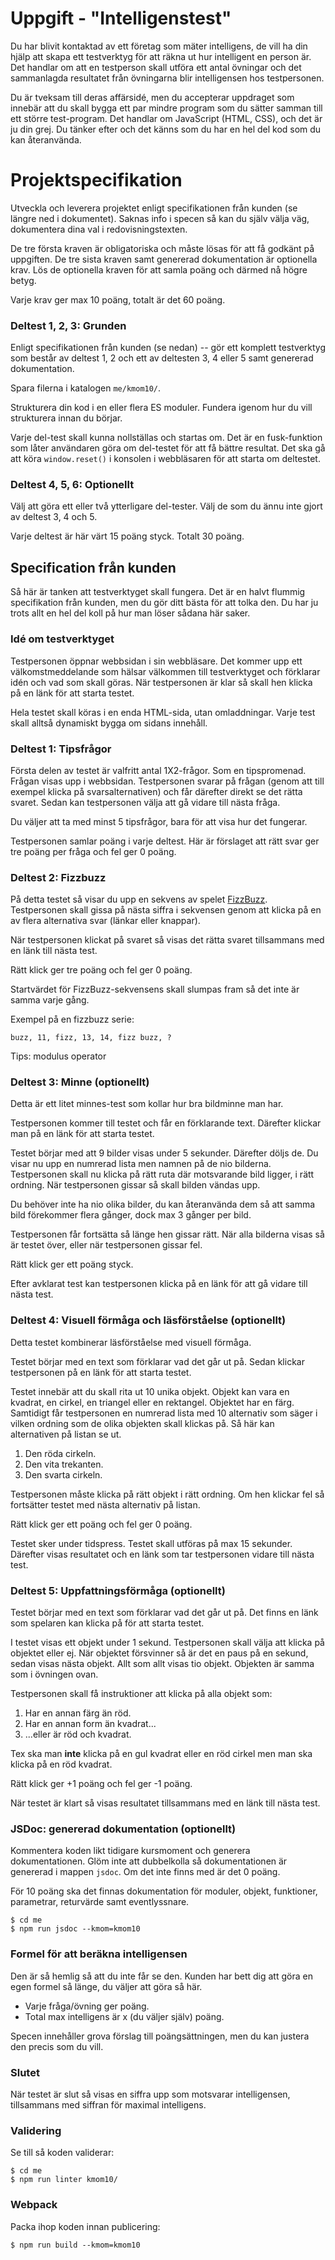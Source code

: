 # Uppgift - "Intelligenstest"

Du har blivit kontaktad av ett företag som mäter intelligens, de vill ha din hjälp att skapa ett testverktyg för att räkna ut hur intelligent en person är. Det handlar om att en testperson skall utföra ett antal övningar och det sammanlagda resultatet från övningarna blir intelligensen hos testpersonen.

Du är tveksam till deras affärsidé, men du accepterar uppdraget som innebär att du skall bygga ett par mindre program som du sätter samman till ett större test-program. Det handlar om JavaScript (HTML, CSS), och det är ju din grej. Du tänker efter och det känns som du har en hel del kod som du kan återanvända.

# Projektspecifikation

Utveckla och leverera projektet enligt specifikationen från kunden (se längre ned i dokumentet). Saknas info i specen så kan du själv välja väg, dokumentera dina val i redovisningstexten.

De tre första kraven är obligatoriska och måste lösas för att få godkänt på uppgiften. De tre sista kraven samt genererad dokumentation är optionella krav. Lös de optionella kraven för att samla poäng och därmed nå högre betyg.

Varje krav ger max 10 poäng, totalt är det 60 poäng.

### Deltest 1, 2, 3: Grunden

Enligt specifikationen från kunden (se nedan) -- gör ett komplett testverktyg som består av deltest 1, 2 och ett av deltesten 3, 4 eller 5 samt genererad dokumentation.

Spara filerna i katalogen `me/kmom10/`.

Strukturera din kod i en eller flera ES moduler. Fundera igenom hur du vill strukturera innan du börjar.

Varje del-test skall kunna nollställas och startas om. Det är en fusk-funktion som låter användaren göra om del-testet för att få bättre resultat. Det ska gå att köra `window.reset()` i konsolen i webbläsaren för att starta om deltestet.

### Deltest 4, 5, 6: Optionellt

Välj att göra ett eller två ytterligare del-tester. Välj de som du ännu inte gjort av deltest 3, 4 och 5.

Varje deltest är här värt 15 poäng styck. Totalt 30 poäng.

## Specification från kunden

Så här är tanken att testverktyget skall fungera. Det är en halvt flummig specifikation från kunden, men du gör ditt bästa för att tolka den. Du har ju trots allt en hel del koll på hur man löser sådana här saker.

### Idé om testverktyget

Testpersonen öppnar webbsidan i sin webbläsare. Det kommer upp ett välkomstmeddelande som hälsar välkommen till testverktyget och förklarar idén och vad som skall göras. När testpersonen är klar så skall hen klicka på en länk för att starta testet.

Hela testet skall köras i en enda HTML-sida, utan omladdningar. Varje test skall alltså dynamiskt bygga om sidans innehåll.

### Deltest 1: Tipsfrågor

Första delen av testet är valfritt antal 1X2-frågor. Som en tipspromenad. Frågan visas upp i webbsidan. Testpersonen svarar på frågan (genom att till exempel klicka på svarsalternativen) och får därefter direkt se det rätta svaret. Sedan kan testpersonen välja att gå vidare till nästa fråga.

Du väljer att ta med minst 5 tipsfrågor, bara för att visa hur det fungerar.

Testpersonen samlar poäng i varje deltest. Här är förslaget att rätt svar ger tre poäng per fråga och fel ger 0 poäng.

### Deltest 2: Fizzbuzz

På detta testet så visar du upp en sekvens av spelet [FizzBuzz](https://en.wikipedia.org/wiki/Fizz_buzz). Testpersonen skall gissa på nästa siffra i sekvensen genom att klicka på en av flera alternativa svar (länkar eller knappar).

När testpersonen klickat på svaret så visas det rätta svaret tillsammans med en länk till nästa test.

Rätt klick ger tre poäng och fel ger 0 poäng.

Startvärdet för FizzBuzz-sekvensens skall slumpas fram så det inte är samma varje gång.

Exempel på en fizzbuzz serie:

```console
buzz, 11, fizz, 13, 14, fizz buzz, ?
```

Tips: modulus operator

### Deltest 3: Minne (optionellt)

Detta är ett litet minnes-test som kollar hur bra bildminne man har.

Testpersonen kommer till testet och får en förklarande text. Därefter klickar man på en länk för att starta testet.

Testet börjar med att 9 bilder visas under 5 sekunder. Därefter döljs de. Du visar nu upp en numrerad lista men namnen på de nio bilderna. Testpersonen skall nu klicka på rätt ruta där motsvarande bild ligger, i rätt ordning. När testpersonen gissar så skall bilden vändas upp.

Du behöver inte ha nio olika bilder, du kan återanvända dem så att samma bild förekommer flera gånger, dock max 3 gånger per bild.

Testpersonen får fortsätta så länge hen gissar rätt. När alla bilderna visas så är testet över, eller när testpersonen gissar fel.

Rätt klick ger ett poäng styck.

Efter avklarat test kan testpersonen klicka på en länk för att gå vidare till nästa test.

### Deltest 4: Visuell förmåga och läsförståelse (optionellt)

Detta testet kombinerar läsförståelse med visuell förmåga.

Testet börjar med en text som förklarar vad det går ut på. Sedan klickar testpersonen på en länk för att starta testet.

Testet innebär att du skall rita ut 10 unika objekt. Objekt kan vara en kvadrat, en cirkel, en triangel eller en rektangel. Objektet har en färg. Samtidigt får testpersonen en numrerad lista med 10 alternativ som säger i vilken ordning som de olika objekten skall klickas på. Så här kan alternativen på listan se ut.

1. Den röda cirkeln.
2. Den vita trekanten.
3. Den svarta cirkeln.

Testpersonen måste klicka på rätt objekt i rätt ordning. Om hen klickar fel så fortsätter testet med nästa alternativ på listan.

Rätt klick ger ett poäng och fel ger 0 poäng.

Testet sker under tidspress. Testet skall utföras på max 15 sekunder. Därefter visas resultatet och en länk som tar testpersonen vidare till nästa test.

### Deltest 5: Uppfattningsförmåga (optionellt)

Testet börjar med en text som förklarar vad det går ut på. Det finns en länk som spelaren kan klicka på för att starta testet.

I testet visas ett objekt under 1 sekund. Testpersonen skall välja att klicka på objektet eller ej. När objektet försvinner så är det en paus på en sekund, sedan visas nästa objekt. Allt som allt visas tio objekt. Objekten är samma som i övningen ovan.

Testpersonen skall få instruktioner att klicka på alla objekt som:

1. Har en annan färg än röd.
2. Har en annan form än kvadrat...
3. ...eller är röd och kvadrat.

Tex ska man **inte** klicka på en gul kvadrat eller en röd cirkel men man ska klicka på en röd kvadrat.

Rätt klick ger +1 poäng och fel ger -1 poäng.

När testet är klart så visas resultatet tillsammans med en länk till nästa test.

### JSDoc: genererad dokumentation (optionellt)

Kommentera koden likt tidigare kursmoment och generera dokumentationen. Glöm inte att dubbelkolla så dokumentationen är genererad i mappen `jsdoc`. Om det inte finns med är det 0 poäng.

För 10 poäng ska det finnas dokumentation för moduler, objekt, funktioner, parametrar, returvärde samt eventlyssnare.

```console
$ cd me
$ npm run jsdoc --kmom=kmom10
```

### Formel för att beräkna intelligensen

Den är så hemlig så att du inte får se den. Kunden har bett dig att göra en egen formel så länge, du väljer att göra så här.

- Varje fråga/övning ger poäng.
- Total max intelligens är x (du väljer själv) poäng.

Specen innehåller grova förslag till poängsättningen, men du kan justera den precis som du vill.

### Slutet

När testet är slut så visas en siffra upp som motsvarar intelligensen, tillsammans med siffran för maximal intelligens.


### Validering

Se till så koden validerar:

```console
$ cd me
$ npm run linter kmom10/
```

### Webpack

Packa ihop koden innan publicering:

```console
$ npm run build --kmom=kmom10
```

